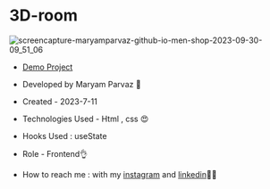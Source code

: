# 3D-room

![screencapture-maryamparvaz-github-io-men-shop-2023-09-30-09_51_06](https://github.com/maryamparvaz/men-shop/assets/124708513/802c29eb-e879-441d-ac05-e549124c2d8e)

- [Demo Project]( https://maryamparvaz.github.io/men-shop/)

- Developed by Maryam Parvaz 🙎

- Created - 2023-7-11

- Technologies Used - Html , css 😍

- Hooks Used : useState 

- Role - Frontend👌

- How to reach me : with my [instagram](https://www.instagram.com/maryamparvaz_web) and [linkedin](https://www.linkedin.com/in/maryamparvaz)👩‍💻
